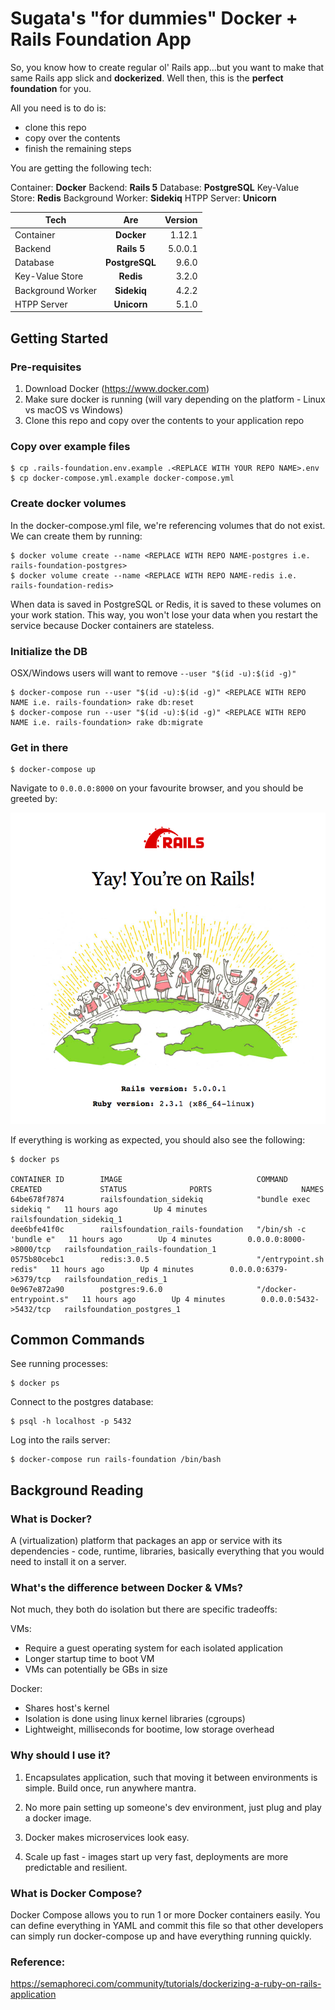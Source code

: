 # Sugata's "for dummies" Docker + Rails Foundation App

So, you know how to create regular ol' Rails app...but you want to make that same Rails app slick and **dockerized**. Well then, this is the **perfect foundation** for you.

All you need is to do is:
- clone this repo
- copy over the contents
- finish the remaining steps

You are getting the following tech:

Container: **Docker**
Backend: **Rails 5**
Database: **PostgreSQL**
Key-Value Store: **Redis**
Background Worker: **Sidekiq**
HTPP Server: **Unicorn**

| Tech              | Are           | Version  |
| ----------------- |:-------------:| --------:|
| Container         | **Docker**    |  1.12.1  |
| Backend           | **Rails 5**   |  5.0.0.1 |
| Database          | **PostgreSQL**|  9.6.0   |
| Key-Value Store   | **Redis**     |  3.2.0   |
| Background Worker | **Sidekiq**   |  4.2.2   |
| HTPP Server       | **Unicorn**   |  5.1.0   |

## Getting Started

### Pre-requisites
1. Download Docker (https://www.docker.com)
2. Make sure docker is running (will vary depending on the platform - Linux vs macOS vs Windows)
3. Clone this repo and copy over the contents to your application repo

### Copy over example files
```shell
$ cp .rails-foundation.env.example .<REPLACE WITH YOUR REPO NAME>.env
$ cp docker-compose.yml.example docker-compose.yml
```

### Create docker volumes
In the docker-compose.yml file, we're referencing volumes that do not exist. We can create them by running:

```shell
$ docker volume create --name <REPLACE WITH REPO NAME-postgres i.e. rails-foundation-postgres>
$ docker volume create --name <REPLACE WITH REPO NAME-redis i.e. rails-foundation-redis>
```

When data is saved in PostgreSQL or Redis, it is saved to these volumes on your work station. This way, you won't lose your data when you restart the service because Docker containers are stateless.

### Initialize the DB
OSX/Windows users will want to remove `--­­user "$(id -­u):$(id -­g)"`

```shell
$ docker­-compose run --­­user "$(id ­-u):$(id -­g)" <REPLACE WITH REPO NAME i.e. rails-foundation> rake db:reset
$ docker­-compose run --­­user "$(id ­-u):$(id -­g)" <REPLACE WITH REPO NAME i.e. rails-foundation> rake db:migrate
```

### Get in there
```
$ docker-compose up
```

Navigate to `0.0.0.0:8000` on your favourite browser, and you should be greeted by:

![Started Rails](https://raw.githubusercontent.com/sugataa/rails-foundation/master/public/complete.png)

If everything is working as expected, you should also see the following:

```shell
$ docker ps

CONTAINER ID        IMAGE                              COMMAND                  CREATED             STATUS              PORTS                    NAMES
64be678f7874        railsfoundation_sidekiq            "bundle exec sidekiq "   11 hours ago        Up 4 minutes                                 railsfoundation_sidekiq_1
dee6bfe41f0c        railsfoundation_rails-foundation   "/bin/sh -c 'bundle e"   11 hours ago        Up 4 minutes        0.0.0.0:8000->8000/tcp   railsfoundation_rails-foundation_1
0575b80cebc1        redis:3.0.5                        "/entrypoint.sh redis"   11 hours ago        Up 4 minutes        0.0.0.0:6379->6379/tcp   railsfoundation_redis_1
0e967e872a90        postgres:9.6.0                     "/docker-entrypoint.s"   11 hours ago        Up 4 minutes        0.0.0.0:5432->5432/tcp   railsfoundation_postgres_1
```

## Common Commands

See running processes:

```
$ docker ps
```

Connect to the postgres database:

```
$ psql -h localhost -p 5432
```

Log into the rails server:

```
$ docker-compose run rails-foundation /bin/bash
```

## Background Reading

### What is Docker?

A (virtualization) platform that packages an app or service with its dependencies - code, runtime, libraries, basically everything that you would need to install it on a server.

### What's the difference between Docker & VMs?

Not much, they both do isolation but there are specific tradeoffs:

VMs:
- Require a guest operating system for each isolated application
- Longer startup time to boot VM
- VMs can potentially be GBs in size

Docker:
- Shares host's kernel
- Isolation is done using linux kernel libraries (cgroups)
- Lightweight, milliseconds for bootime, low storage overhead

### Why should I use it?

1. Encapsulates application, such that moving it between environments is simple. Build once, run anywhere mantra.

2. No more pain setting up someone's dev environment, just plug and play a docker image.

3. Docker makes microservices look easy.

4. Scale up fast - images start up very fast, deployments are more predictable and resilient.

### What is Docker Compose?

Docker Compose allows you to run 1 or more Docker containers easily. You can define everything in YAML and commit this file so that other developers can simply run docker-compose up and have everything running quickly.

### Reference:

https://semaphoreci.com/community/tutorials/dockerizing-a-ruby-on-rails-application
